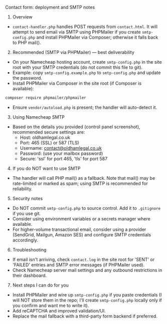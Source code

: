 Contact form: deployment and SMTP notes

1) Overview
- `contact-handler.php` handles POST requests from `contact.html`. It will attempt to send email via SMTP using PHPMailer if you create `smtp-config.php` and install PHPMailer via Composer; otherwise it falls back to PHP mail().

2) Recommended (SMTP via PHPMailer) — best deliverability
- On your Namecheap hosting account, create `smtp-config.php` in the site root with your SMTP credentials (do not commit this file to git).
- Example: copy `smtp-config.example.php` to `smtp-config.php` and update the password.
- Install PHPMailer via Composer in the site root (if Composer is available):

```bash
composer require phpmailer/phpmailer
```

- Ensure `vendor/autoload.php` is present; the handler will auto-detect it.

3) Using Namecheap SMTP
- Based on the details you provided (control panel screenshot), recommended secure settings are:
  - Host: oldhamlegal.co.uk
  - Port: 465 (SSL) or 587 (TLS)
  - Username: contact@oldhamlegal.co.uk
  - Password: (use your mailbox password)
  - Secure: 'ssl' for port 465, 'tls' for port 587

4) If you do NOT want to use SMTP
- The handler will call PHP mail() as a fallback. Note that mail() may be rate-limited or marked as spam; using SMTP is recommended for reliability.

5) Security notes
- Do NOT commit `smtp-config.php` to source control. Add it to `.gitignore` if you use git.
- Consider using environment variables or a secrets manager where available.
- For higher-volume transactional email, consider using a provider (SendGrid, Mailgun, Amazon SES) and configure SMTP credentials accordingly.

6) Troubleshooting
- If email isn't arriving, check `contact.log` in the site root for 'SENT' or 'FAILED' entries and SMTP error messages (if PHPMailer used).
- Check Namecheap server mail settings and any outbound restrictions in their dashboard.

7) Next steps I can do for you
- Install PHPMailer and wire up `smtp-config.php` if you paste credentials (I will NOT store them in the repo; I'll create `smtp-config.php` locally only if you confirm and want me to write it).
- Add reCAPTCHA and improved validation/UI.
- Replace the mail fallback with a third-party form backend if preferred.

